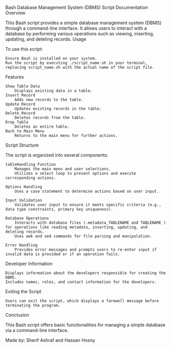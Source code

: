 Bash Database Management System (DBMS) Script Documentation
Overview

This Bash script provides a simple database management system (DBMS) through a command-line interface. It allows users to interact with a database by performing various operations such as viewing, inserting, updating, and deleting records.
Usage

To use this script:

    Ensure Bash is installed on your system.
    Run the script by executing ./script_name.sh in your terminal, replacing script_name.sh with the actual name of the script file.

Features

    Show Table Data
        Displays existing data in a table.
    Insert Record
        Adds new records to the table.
    Update Record
        Updates existing records in the table.
    Delete Record
        Deletes records from the table.
    Drop Table
        Deletes an entire table.
    Back to Main Menu
        Returns to the main menu for further actions.

Script Structure

The script is organized into several components:

    tableHandling Function
        Manages the main menu and user selections.
        Utilizes a select loop to present options and execute corresponding actions.

    Options Handling
        Uses a case statement to determine actions based on user input.

    Input Validation
        Validates user input to ensure it meets specific criteria (e.g., data type constraints, primary key uniqueness).

    Database Operations
        Interacts with database files (.metadata_TABLENAME and TABLENAME ) for operations like reading metadata, inserting, updating, and deleting records.
        Uses awk and sed commands for file parsing and manipulation.

    Error Handling
        Provides error messages and prompts users to re-enter input if invalid data is provided or if an operation fails.

Developer Information

    Displays information about the developers responsible for creating the DBMS.
    Includes names, roles, and contact information for the developers.

Exiting the Script

    Users can exit the script, which displays a farewell message before terminating the program.

Conclusion

This Bash script offers basic functionalities for managing a simple database via a command-line interface.

Made by: Sherif Ashraf and Hassan Hosny
